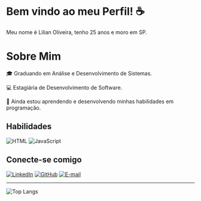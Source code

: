 # Bem vindo ao meu Perfil! ☕️

Meu nome é Lilian Oliveira, tenho 25 anos e moro em SP.

# Sobre Mim

🎓 Graduando em Análise e Desenvolvimento de Sistemas.

💻 Estagiária de Desenvolvimento de Software.

🚀 Ainda estou aprendendo e desenvolvendo minhas habilidades em programação.

## Habilidades

![HTML](https://img.shields.io/badge/HTML-DB7093?style=for-the-badge&logo=html5&logoColor=white)
![JavaScript](https://img.shields.io/badge/JavaScript-DB7093?style=for-the-badge&logo=javascript&logoColor=white)



## Conecte-se comigo

[![LinkedIn](https://img.shields.io/badge/LinkedIn-DB7093?style=for-the-badge&logo=linkedin&logoColor=white)](https://www.linkedin.com/in/lilianaboliveira/)
[![GitHub](https://img.shields.io/badge/GitHub-DB7093?style=for-the-badge&logo=github&logoColor=white)](https://github.com/lilianaboliveira)
[![E-mail](https://img.shields.io/badge/-Email-DB7093?style=for-the-badge&logo=microsoft-outlook&logoColor=007BFF)](mailto:lilian.branco.oliveira@gmail.com)

---

![Top Langs](https://github-readme-stats-git-masterrstaa-rickstaa.vercel.app/api/top-langs/?username=LilianABOliveira&layout=compact&bg_color=000&border_color=30A3DC&title_color=E94D5F&text_color=FFF)
 
</div>

